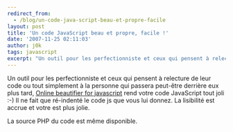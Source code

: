 ```yaml
---
redirect_from:
  - /blog/un-code-java-script-beau-et-propre-facile
layout: post
title: 'Un code JavaScript beau et propre, facile !'
date: '2007-11-25 02:11:03'
author: j0k
tags: javascript
excerpt: "Un outil pour les perfectionniste et ceux qui pensent à relecture de leur code ou tout simplement à la personne qui passera peut-être derrière eux plus tard, [Online beautifier for javascript](http://elfz.laacz.lv/beautify/?) rend votre code JavaScript tout joli :-)     \nIl ne fait que ré-indenté le code js que vous lui donnez. La lisibilité est accrue et      …"
---
```


Un outil pour les perfectionniste et ceux qui pensent à relecture de leur code ou tout simplement à la personne qui passera peut-être derrière eux plus tard, [Online beautifier for javascript](http://elfz.laacz.lv/beautify/?) rend votre code JavaScript tout joli :-)
Il ne fait que ré-indenté le code js que vous lui donnez. La lisibilité est accrue et votre est plus jolie.

La source PHP du code est même disponible.
